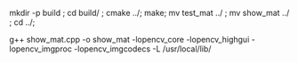 
mkdir -p build ; cd build/ ; cmake ../; make; mv test_mat ../ ; mv show_mat ../ ; cd ../;

g++ show_mat.cpp -o show_mat -lopencv_core -lopencv_highgui -lopencv_imgproc -lopencv_imgcodecs -L /usr/local/lib/


